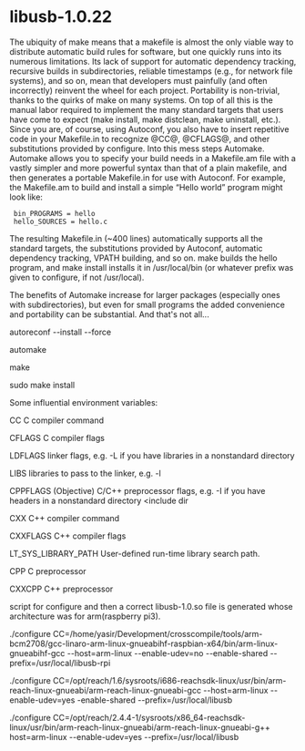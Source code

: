 # libusb-1.0.22

The ubiquity of make means that a makefile is almost the only viable way to distribute automatic build rules for software, but one quickly runs into its numerous limitations. Its lack of support for automatic dependency tracking, recursive builds in subdirectories, reliable timestamps (e.g., for network file systems), and so on, mean that developers must painfully (and often incorrectly) reinvent the wheel for each project. Portability is non-trivial, thanks to the quirks of make on many systems. On top of all this is the manual labor required to implement the many standard targets that users have come to expect (make install, make distclean, make uninstall, etc.). Since you are, of course, using Autoconf, you also have to insert repetitive code in your Makefile.in to recognize @CC@, @CFLAGS@, and other substitutions provided by configure. Into this mess steps Automake. Automake allows you to specify your build needs in a Makefile.am file with a vastly simpler and more powerful syntax than that of a plain makefile, and then generates a portable Makefile.in for use with Autoconf. For example, the Makefile.am to build and install a simple “Hello world” program might look like:

     bin_PROGRAMS = hello
     hello_SOURCES = hello.c
     
The resulting Makefile.in (~400 lines) automatically supports all the standard targets, the substitutions provided by Autoconf, automatic dependency tracking, VPATH building, and so on. make builds the hello program, and make install installs it in /usr/local/bin (or whatever prefix was given to configure, if not /usr/local).

The benefits of Automake increase for larger packages (especially ones with subdirectories), but even for small programs the added convenience and portability can be substantial. And that's not all...

autoreconf --install --force

automake

make

sudo make install

Some influential environment variables:

  CC          C compiler command
  
  CFLAGS      C compiler flags
  
  LDFLAGS     linker flags, e.g. -L<lib dir> if you have libraries in a
              nonstandard directory <lib dir>
     
  LIBS        libraries to pass to the linker, e.g. -l<library>
     
  CPPFLAGS    (Objective) C/C++ preprocessor flags, e.g. -I<include dir> if
              you have headers in a nonstandard directory <include dir
                                                                   
  CXX         C++ compiler command
  
  CXXFLAGS    C++ compiler flags
  
  LT_SYS_LIBRARY_PATH
              User-defined run-time library search path.
              
  CPP         C preprocessor
  
  CXXCPP      C++ preprocessor



script for configure and then a correct libusb-1.0.so file is generated whose architecture was for arm(raspberry pi3).



./configure CC=/home/yasir/Development/crosscompile/tools/arm-bcm2708/gcc-linaro-arm-linux-gnueabihf-raspbian-x64/bin/arm-linux-gnueabihf-gcc  --host=arm-linux --enable-udev=no --enable-shared  --prefix=/usr/local/libusb-rpi



./configure CC=/opt/reach/1.6/sysroots/i686-reachsdk-linux/usr/bin/arm-reach-linux-gnueabi/arm-reach-linux-gnueabi-gcc --host=arm-linux --enable-udev=yes -enable-shared --prefix=/usr/local/libusb 


./configure CC=/opt/reach/2.4.4-1/sysroots/x86_64-reachsdk-linux/usr/bin/arm-reach-linux-gnueabi/arm-reach-linux-gnueabi-g++
host=arm-linux --enable-udev=yes --prefix=/usr/local/libusb

